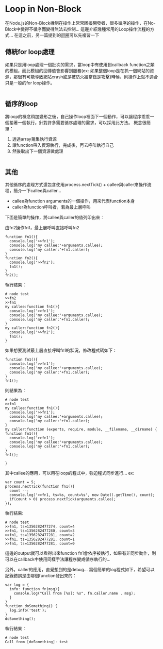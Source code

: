Loop in Non-Block
====

在Node.js的Non-Block機制在操作上常常困擾開發者，很多循序的操作，在No-Block中變得不循序而變得無法去控制... 這邊介紹幾種常用的Loop操作流程的方式... 在這之前，另一篇提到的[迴圈](http://opennodes.github.io/wiki/index.html?page=BasicOperation.md)可以先複習一下

## 傳統for loop處理

如果只是用loop處理一個批次的需求，當loop中有使用到callback function之類的模組，而此模組的回傳值會影響到服務(ex: 如果整個loop是在抓一個網站的資源，那很有可能導致網站crash或是被防火牆當做是攻擊)時候，則操作上就不適合只是一般的for loop操作。

<pre class="code" data-js="basic/loop/loop2.js"></pre>

## 循序的loop

將loop的概念稍加變形之後，自己操作loop裡面下一個動作，可以讓程序乖乖一個接著一個執行，針對許多需要循序處理的需求，可以採用此方法。 概念很簡單：

1. 透過array蒐集執行資源
2. 讓function帶入資源執行，完成後，再去呼叫執行自己
3. 然後取出下一個資源做處理

<pre class="code" data-js="basic/loop/loop1.js"></pre>

## 其他
其他循序的處理方式還包含使用process.nextTick() + callee與caller來操作流程，簡介一下callee與caller...

* callee為function arguments的一個操作，用來代表function本身
* caller為function呼叫者，若為最上層呼叫

下面是簡單的操作，將callee與caller的值列印出來：

由fn2操作fn1，最上層呼叫直接呼叫fn2

```
function fn1(){
  console.log('>>fn1');
  console.log('my callee:'+arguments.callee);
  console.log('my caller:'+fn1.caller);
}
function fn2(){
  console.log('>>fn2');
  fn1();
}
fn2();
```

執行結果：

```
# node test 
>>fn2
>>fn1
my callee:function fn1(){
  console.log('>>fn1');
  console.log('my callee:'+arguments.callee);
  console.log('my caller:'+fn1.caller);
}
my caller:function fn2(){
  console.log('>>fn2');
  fn1();
}
```

如果想要測試最上層直接呼叫fn1的狀況，修改程式碼如下：

```
function fn1(){
  console.log('>>fn1');
  console.log('my callee:'+arguments.callee);
  console.log('my caller:'+fn1.caller);
}
fn1();
```

則結果為：

```
# node test
>>fn1
my callee:function fn1(){
  console.log('>>fn1');
  console.log('my callee:'+arguments.callee);
  console.log('my caller:'+fn1.caller);
}
my caller:function (exports, require, module, __filename, __dirname) { function fn1(){
  console.log('>>fn1');
  console.log('my callee:'+arguments.callee);
  console.log('my caller:'+fn1.caller);
}
fn1();

}
```

其中callee的應用，可以用在loop的程式中，強迫程式同步進行...
ex:

```
var count = 5;
process.nextTick(function fn1(){
  count --;
  console.log('>>fn1, ts=%s, count=%s', new Date().getTime(), count);
  if(count > 0) process.nextTick(arguments.callee);
});
```

執行結果:

```
# node test 
>>fn1, ts=1356282477274, count=4
>>fn1, ts=1356282477280, count=3
>>fn1, ts=1356282477281, count=2
>>fn1, ts=1356282477281, count=1
>>fn1, ts=1356282477281, count=0
```

這邊的output就可以看得出來function fn1會依序被執行，如果有非同步動作，則可以在callback中使用同樣手法讓程序變成循序執行的...

另外，caller的應用，直覺想到的是debug...
寫個簡單的log程式如下，希望可以記錄錯誤是由哪個function發出來的：

```
var log = {
  info: function fn(msg){
    console.log("Call from [%s]: %s", fn.caller.name , msg);
  }
}
function doSomething() {
  log.info('test');
}
doSomething();
```

執行結果：

```
# node test
Call from [doSomething]: test
```